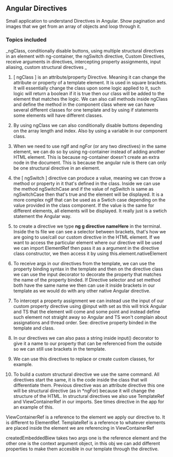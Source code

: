 ## Angular Directives

Small application to understand Directives in Angular. Show pagination and images that we get from an array of objects and loop through it.

### Topics included

_ngClass, conditionally disable buttons, using multiple structural directives in an element with ng-container, the ngSwitch directive, Custom Directives, receive arguments in directives, intercepting property assignments, input aliasing, custom structural directives _

1. [ ngClass ] is an attribute/property Directive. Meaning it can change the attribute or property of a template element. It is used in square brackets. It will essentially change the class upon some logic applied to it, such logic will return a boolean if it is true then our class will be added to the element that matches the logic. We can also call methods inside ngClass and define the method in the component class where we can have several different classes for one template and by using if statements some elements will have different classes.

2. By using ngClass we can also conditionally disable buttons depending on the array length and index. Also by using a variable in our component class.

3. When we need to use ngIf and ngFor (or any two directives) in the same element, we can do so by using ng-container instead of adding another HTML element. This is because ng-container doesn't create an extra node in the document. This is because the angular rule is there can only be one structural directive in an element.

4. the [ ngSwitch ] directive can produce a value, meaning we can throw a method or property in it that's defined in the class. Inside we can use the method ngSwitchCase and if the value of ngSwitch is same as ngSwitchCase then that's true and the element will be displayed. It is a more complex ngIf that can be used as a Swtich case depending on the value provided in the class component. If the value is the same for different elements, all elements will be displayed. It really just is a swtich statement the Angular way.

5. to create a directive we type **ng g directive nameHere** in the terminal. Inside the ts file we can see a selector between brackets, that's how we are going to use/call our custom directive in the HTML element. If we want to access the particular element where our directive will be used we can import ElementRef then pass it as a argument in the directive class constructor, we then access it by using this.element.nativeElement

6. To receive args in our directives from the template, we can use the property binding syntax in the template and then on the directive class we can use the input decorator to decorate the property that matches the name of the property binded. If Directive selector and set method both have the same name we then can use it inside brackets in our template as we would do with any other native Angular directive.

7. To intercept a property assignment we can instead use the input of our custom property directive using @input with set as this will trick Angular and TS that the element will come and some point and instead define such element not straight away so Angular and TS won't complain about assignations and thread order. See: directive property binded in the template and class.

8. In our directives we can also pass a string inside input() decorator to give it a name to our property that can be referenced from the outside so we can still use brackets in the template.

9. We can use this directives to replace or create custom classes, for example.
10. To build a custom structural directive we use the same command. All directives start the same, it is the code inside the class that will differentiate them. Previous directive was an attribute directive this one will be structural directive (as in \*ngFor) because it will change the structure of the HTML. In structural directives we also use TemplateRef and ViewContainerRef in our imports. See times directive in the app for an example of this.

ViewContainerRef is a reference to the element we apply our directive to. It is different to ElementRef.
TemplateRef is a reference to whatever elements are placed inside the element we are referencing in ViewContainerRef

createdEmbeddedBiew takes two args one is the reference element and the other one is the context argument object, in this obj we can add different properties to make them accesible in our template through the directive.
